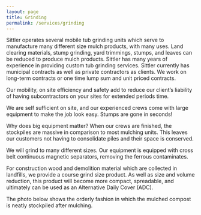 ```yaml
---
layout: page
title: Grinding
permalink: /services/grinding
---
```


Sittler operates several mobile tub grinding units which serve to manufacture many different size mulch products, with many uses. Land clearing materials, stump grinding, yard trimmings, stumps, and leaves can be reduced to produce mulch products. Sittler has many years of experience in providing custom tub grinding services.  Sittler currently has municipal contracts as well as private contractors as clients. We work on long-term contracts or one time lump sum and unit priced contracts.

Our mobility, on site efficiency and safety add to reduce our client’s liability of having subcontractors on your sites for extended periods time.

We are self sufficient on site, and our experienced crews come with large equipment to make the job look easy.  Stumps are gone in seconds!

Why does big equipment matter? When our crews are finished, the stockpiles are massive in comparison to most mulching units. This leaves our customers not having to consolidate piles and their space is conserved.

We will grind to many different sizes. Our equipment is equipped with cross belt continuous magnetic separators, removing the ferrous contaminates.

For construction wood and demolition material which are collected in landfills, we provide a course grind size product. As well as size and volume reduction, this product will become more compact, spreadable, and ultimately can be used as an Alternative Daily Cover (ADC).

The photo below shows the orderly fashion in which the mulched compost is neatly stockpiled after mulching.